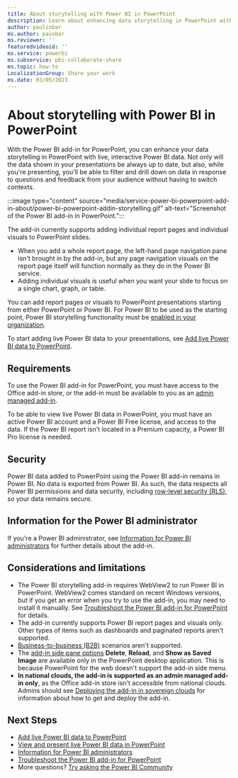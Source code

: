 ```yaml
---
title: About storytelling with Power BI in PowerPoint
description: Learn about enhancing data storytelling in PowerPoint with live, interactive Power BI data using the Power BI add-in for PowerPoint.
author: paulinbar
ms.author: painbar
ms.reviewer: ''
featuredvideoid: ''
ms.service: powerbi
ms.subservice: pbi-collaborate-share
ms.topic: how-to
LocalizationGroup: Share your work
ms.date: 03/05/2023
---
```


# About storytelling with Power BI in PowerPoint

With the Power BI add-in for PowerPoint, you can enhance your data storytelling in PowerPoint with live, interactive Power BI data. Not only will the data shown in your presentations be always up to date, but also, while you're presenting, you'll be able to filter and drill down on data in response to questions and feedback from your audience without having to switch contexts.

:::image type="content" source="media/service-power-bi-powerpoint-add-in-about/power-bi-powerpoint-addin-storytelling.gif" alt-text="Screenshot of the Power BI add-in in PowerPoint.":::

The add-in currently supports adding individual report pages and individual visuals to PowerPoint slides.

* When you add a whole report page, the left-hand page navigation pane isn't brought in by the add-in, but any page navigation visuals on the report page itself will function normally as they do in the Power BI service.
* Adding individual visuals is useful when you want your slide to focus on a single chart, graph, or table.

You can add report pages or visuals to PowerPoint presentations starting from either PowerPoint or Power BI. For Power BI to be used as the starting point, Power BI storytelling functionality must be [enabled in your organization](../admin/service-admin-portal-export-sharing.md#enable-power-bi-add-in-for-powerpoint).

To start adding live Power BI data to your presentations, see [Add live Power BI data to PowerPoint](./service-power-bi-powerpoint-add-in-install.md).

## Requirements

To use the Power BI add-in for PowerPoint, you must have access to the Office add-in store, or the add-in must be available to you as an [admin managed add-in](/microsoft-365/admin/manage/centralized-deployment-of-add-ins).

To be able to view live Power BI data in PowerPoint, you must have an active Power BI account and a Power BI Free license, and access to the data. If the Power BI report isn't located in a Premium capacity, a Power BI Pro license is needed.

## Security

Power BI data added to PowerPoint using the Power BI add-in remains in Power BI. No data is exported from Power BI. As such, the data respects all Power BI permissions and data security, including [row-level security (RLS)](../enterprise/service-admin-rls.md), so your data remains secure.

## Information for the Power BI administrator

If you're a Power BI administrator, see [Information for Power BI administrators](./service-power-bi-powerpoint-add-in-admin.md) for further details about the add-in.

## Considerations and limitations

* The Power BI storytelling add-in requires WebView2 to run Power BI in PowerPoint. WebView2 comes standard on recent Windows versions, but if you get an error when you try to use the add-in, you may need to install it manually. See [Troubleshoot the Power BI add-in for PowerPoint](./service-power-bi-powerpoint-add-in-troubleshoot.md) for details.
* The add-in currently supports Power BI report pages and visuals only. Other types of items such as dashboards and paginated reports aren't supported.
* [Business-to-business (B2B)](../enterprise/service-admin-azure-ad-b2b.md) scenarios aren't supported.
* The [add-in side pane options](./service-power-bi-powerpoint-add-in-view-present.md#add-in-side-pane) **Delete**, **Reload**, and **Show as Saved Image** are available only in the PowerPoint desktop application. This is because PowerPoint for the web doesn't support the add-in side menu.
* **In national clouds, the add-in is supported as an admin managed add-in only**, as the Office add-in store isn't accessible from national clouds. Admins should see [Deploying the add-in in sovereign clouds](./service-power-bi-powerpoint-add-in-admin.md#deploying-the-add-in-in-national-clouds) for information about how to get and deploy the add-in.

## Next Steps

* [Add live Power BI data to PowerPoint](./service-power-bi-powerpoint-add-in-install.md)
* [View and present live Power BI data in PowerPoint](./service-power-bi-powerpoint-add-in-view-present.md)
* [Information for Power BI administrators](./service-power-bi-powerpoint-add-in-admin.md)
* [Troubleshoot the Power BI add-in for PowerPoint](./service-power-bi-powerpoint-add-in-troubleshoot.md)
* More questions? [Try asking the Power BI Community](https://community.powerbi.com/)